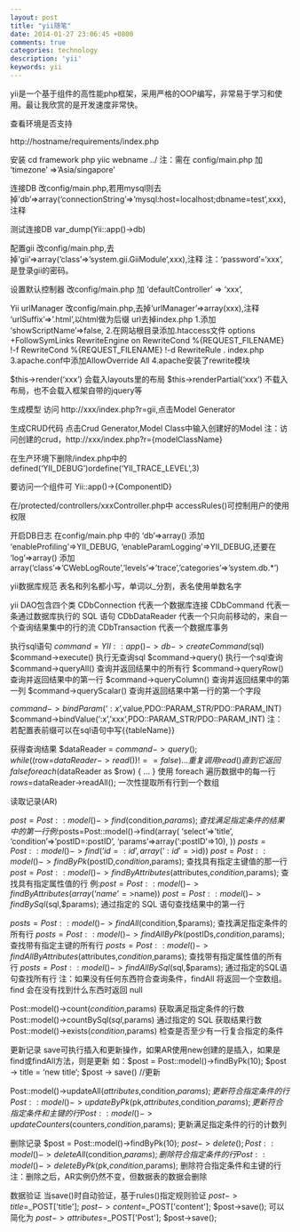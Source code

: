 ```yaml
---
layout: post
title: "yii随笔"
date: 2014-01-27 23:06:45 +0800
comments: true
categories: technology
description: 'yii'
keywords: yii 
---
```


yii是一个基于组件的高性能php框架，采用严格的OOP编写，非常易于学习和使用。最让我欣赏的是开发速度非常快。

<!--more-->

查看环境是否支持

http://hostname/requirements/index.php

安装
cd framework
php yiic webname ../
注：需在 config/main.php 加 ‘timezone’ =>’Asia/singapore’

连接DB
改config/main.php,若用mysql则去掉’db’=>array(‘connectionString’=>’mysql:host=localhost;dbname=test’,xxx),注释

测试连接DB
var_dump(Yii::app()->db)

配置gii
改config/main.php,去掉‘gii’=>array(‘class’=>’system.gii.GiiModule’,xxx),注释
注：‘password’=‘xxx’,是登录gii的密码。

设置默认控制器
改config/main.php 加 ‘defaultController’ => ‘xxx’,

Yii urlManager
改config/main.php,去掉‘urlManager’=>array(xxx),注释
‘urlSuffix’=>’.html’,以html做为后缀
url去掉index.php
1.添加 ‘showScriptName’=>false,
2.在网站根目录添加.htaccess文件
options +FollowSymLinks
RewriteEngine on
RewriteCond %{REQUEST_FILENAME} !-f
RewriteCond %{REQUEST_FILENAME} !-d
RewriteRule . index.php
3.apache.conf中添加AllowOverride All
4.apache安装了rewrite模块

$this->render(‘xxx’) 会载入layouts里的布局
$this->renderPartial(‘xxx’) 不载入布局，也不会载入框架自带的jquery等

生成模型
访问 http://xxx/index.php?r=gii,点击Model Generator

生成CRUD代码
点击Crud Generator,Model Class中输入创建好的Model
注：访问创建的crud，http://xxx/index.php?r={modelClassName}

在生产环境下删除/index.php中的 defined(‘YII_DEBUG’)ordefine(‘YII_TRACE_LEVEL’,3)

要访问一个组件可 Yii::app()->{ComponentID}

在/protected/controllers/xxxController.php中 accessRules()可控制用户的使用权限

开启DB日志
在config/main.php 中的 ‘db’=>array() 添加 ‘enableProfiling’=>YII_DEBUG,
‘enableParamLogging’=>YII_DEBUG,还要在 ‘log’=>array() 添加
array(‘class’=>’CWebLogRoute’,’levels’=>’trace’,’categories’=>’system.db.*’)

yii数据库规范
表名和列名都小写，单词以_分割，表名使用单数名字

yii DAO包含四个类
CDbConnection 代表一个数据库连接
CDbCommand 代表一条通过数据库执行的 SQL 语句
CDbDataReader 代表一个只向前移动的，来自一个查询结果集中的行的流
CDbTransaction 代表一个数据库事务

执行sql语句
$command = YII::app()->db->createCommand($sql)
$command->execute() 执行无查询sql
$command->query() 执行一个sql查询
$command->queryAll() 查询并返回结果中的所有行
$command->queryRow() 查询并返回结果中的第一行
$command->queryColumn() 查询并返回结果中的第一列
$command->queryScalar() 查询并返回结果中第一行的第一个字段

$command->bindParam(‘:x’,$value,PDO::PARAM_STR/PDO::PARAM_INT)
$command->bindValue(‘:x’,’xxx’,PDO::PARAM_STR/PDO::PARAM_INT)
注：若配置表前缀可以在sql语句中写{{tableName}}

获得查询结果
$dataReader = $command->query();
while(($row=$dataReader->read())!==false) { … } 重复调用 read() 直到它返回 false
foreach($dataReader as $row) { … } 使用 foreach 遍历数据中的每一行
$rows=$dataReader->readAll(); 一次性提取所有行到一个数组

读取记录(AR)

$post=Post::model()->find($condition,$params); 查找满足指定条件的结果中的第一行
例:$posts=Post::model()->find(array(
‘select’=>’title’,
‘condition’=>’postID=:postID’,
‘params’=>array(‘:postID’=>10),
))
$posts=Post::model()->find(‘id=:id’,array(‘:id’=>$id))
$post=Post::model()->findByPk($postID,$condition,$params); 查找具有指定主键值的那一行
$post=Post::model()->findByAttributes($attributes,$condition,$params); 查找具有指定属性值的行
例:$post=Post::model()->findByAttributes(array(‘name’=>$name))
$post=Post::model()->findBySql($sql,$params); 通过指定的 SQL 语句查找结果中的第一行

$posts=Post::model()->findAll($condition,$params); 查找满足指定条件的所有行
$posts=Post::model()->findAllByPk($postIDs,$condition,$params); 查找带有指定主键的所有行
$posts=Post::model()->findAllByAttributes($attributes,$condition,$params); 查找带有指定属性值的所有行
$posts=Post::model()->findAllBySql($sql,$params); 通过指定的SQL语句查找所有行
注：如果没有任何东西符合查询条件，findAll 将返回一个空数组。find 会在没有找到什么东西时返回 null

Post::model()->count($condition,$params) 获取满足指定条件的行数
Post::model()->countBySql($sql,$params) 通过指定的 SQL 获取结果行数
Post::model()->exists($condition,$params) 检查是否至少有一行复合指定的条件

更新记录
save可执行插入和更新操作，如果AR使用new创建的是插入，如果是find或findAll方法，则是更新
如：$post = Post::model()->findByPk(10);
$post -> title = ‘new title’;
$post -> save() //更新

Post::model()->updateAll($attributes,$condition,$params); 更新符合指定条件的行
Post::model()->updateByPk($pk,$attributes,$condition,$params); 更新符合指定条件和主键的行
Post::model()->updateCounters($counters,$condition,$params); 更新满足指定条件的行的计数列

删除记录
$post = Post::model()->findByPk(10);
$post -> delete();
Post::model()->deleteAll($condition,$params); 删除符合指定条件的行
Post::model()->deleteByPk($pk,$condition,$params); 删除符合指定条件和主键的行
注：删除之后，AR实例仍然不变，但数据表的数据会删除

数据验证
当save()时自动验证，基于rules()指定规则验证
$post->title=$_POST['title'];
$post->content=$_POST['content'];
$post->save();
可以简化为
$post->attributes=$_POST['Post'];
$post->save();
